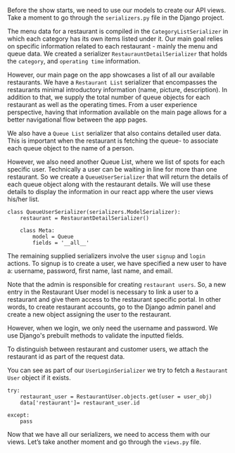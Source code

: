Before the show starts, we need to use our models to create our API views. Take a moment to go through the `serializers.py` file in the Django project.

The menu data for a restaurant is compiled in the `CategoryListSerializer` in which each category has its own items listed under it. Our main goal relies on specific information related to each restaurant - mainly the menu and queue data. We created a serializer `RestaurauntDetailSerializer` that holds the `category`, and `operating time` information. 

However, our main page on the app showcases a list of all our available restaurants. We have a `Restaurant List` serializer that encompasses the restaurants minimal introductory information (name, picture, description). In addition to that, we supply the total number of queue objects for each restaurant as well as the operating times. From a user experience perspective, having that information available on the main page allows for a better navigational flow between the app pages.

We also have a `Queue List` serializer that also contains detailed user data. This is important when the restaurant is fetching the queue- to associate each queue object to the name of a person.

However, we also need another Queue List, where we list of spots for each specific user. Technically a user can be waiting in line for more than one restaurant. So we create a `QueueUserSerializer` that will return the details of each queue object along with the restaurant details. We will use these details to display the information in our react app where the user views his/her list.

```
class QueueUserSerializer(serializers.ModelSerializer):
    restaurant = RestaurantDetailSerializer()
    
    class Meta:
        model = Queue
        fields = '__all__'
```

The remaining supplied serializers involve the user `signup` and `login` actions. To signup is to create a user, we have specified a new user to have a: username, password, first name, last name, and email. 

Note that the admin is responsible for creating `restaurant users`. So, a new entry in the Restaurant User model is necessary to link a user to a restaurant and give them access to the restaurant specific portal. In other words, to create restaurant accounts, go to the Django admin panel and create a new object assigning the user to the restaurant. 

However, when we login, we only need the username and password. We use Django's prebuilt methods to validate the inputted fields. 

To distinguish between restaurant and customer users, we attach the restaurant id as part of the request data. 

You can see as part of our `UserLoginSerializer` we try to fetch a `Restaurant User` object if it exists. 

```
try:
    restaurant_user = RestaurantUser.objects.get(user = user_obj)
    data['restaurant']= restaurant_user.id

except:
    pass
```

Now that we have all our serializers, we need to access them with our views. Let’s take another moment and go through the `views.py` file. 